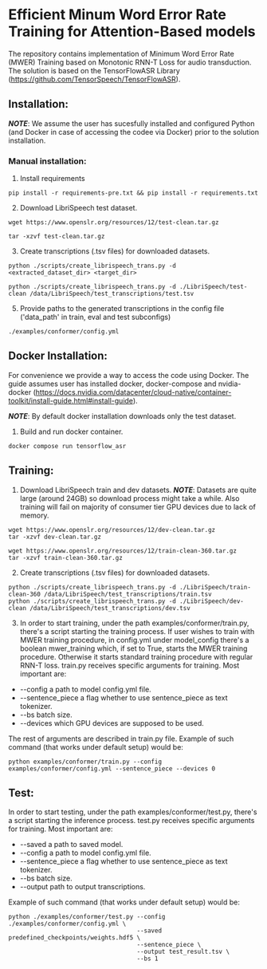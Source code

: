 # Efficient Minum Word Error Rate Training for Attention-Based models

The repository contains implementation of Minimum Word Error Rate (MWER) Training based on Monotonic RNN-T Loss for audio transduction. The solution is based on the TensorFlowASR Library (https://github.com/TensorSpeech/TensorFlowASR).

## Installation:
***NOTE***: We assume the user has sucesfully installed and configured Python (and Docker in case of accessing the codee via Docker) prior to the solution installation.

### Manual installation:
1. Install requirements
```
pip install -r requirements-pre.txt && pip install -r requirements.txt
```

2. Download LibriSpeech test dataset.
```
wget https://www.openslr.org/resources/12/test-clean.tar.gz

tar -xzvf test-clean.tar.gz 
```

3. Create transcriptions (.tsv files) for downloaded datasets.
```
python ./scripts/create_librispeech_trans.py -d <extracted_dataset_dir> <target_dir>
```
```
python ./scripts/create_librispeech_trans.py -d ./LibriSpeech/test-clean /data/LibriSpeech/test_transcriptions/test.tsv
```

5. Provide paths to the generated transcriptions in the config file ('data_path' in train, eval and test subconfigs)
```
./examples/conformer/config.yml
```

## Docker Installation:

For convenience we provide a way to access the code using Docker. The guide assumes user has installed docker, docker-compose and nvidia-docker (https://docs.nvidia.com/datacenter/cloud-native/container-toolkit/install-guide.html#install-guide).

 ***NOTE***: By default docker installation downloads only the test dataset. 

1. Build and run docker container.
```
docker compose run tensorflow_asr
```

## Training:
1. Download LibriSpeech train and dev datasets. 
***NOTE***: Datasets are quite large (around 24GB) so download process might take a while. Also training will fail on majority of consumer tier GPU devices due to lack of memory.
```
wget https://www.openslr.org/resources/12/dev-clean.tar.gz
tar -xzvf dev-clean.tar.gz 

wget https://www.openslr.org/resources/12/train-clean-360.tar.gz
tar -xzvf train-clean-360.tar.gz 
```
2. Create transcriptions (.tsv files) for downloaded datasets.
```
python ./scripts/create_librispeech_trans.py -d ./LibriSpeech/train-clean-360 /data/LibriSpeech/test_transcriptions/train.tsv
python ./scripts/create_librispeech_trans.py -d ./LibriSpeech/dev-clean /data/LibriSpeech/test_transcriptions/dev.tsv
```

3. In order to start training, under the path examples/conformer/train.py, 
there's a script starting the training process. If user wishes to train with MWER training procedure, 
in config.yml under model_config there's a boolean mwer_training which, if set to True, 
starts the MWER training procedure. Otherwise it starts standard training procedure with regular RNN-T loss. 
train.py receives specific arguments for training. Most important are:
 
* --config a path to model config.yml file.
* --sentence_piece a flag whether to use sentence_piece as text tokenizer.
* --bs batch size.
* --devices which GPU devices are supposed to be used.

The rest of arguments are described in train.py file. Example of such command (that works under default setup) would be:

```
python examples/conformer/train.py --config examples/conformer/config.yml --sentence_piece --devices 0
```

## Test:
In order to start testing, under the path examples/conformer/test.py, 
there's a script starting the inference process. test.py receives specific arguments for training. 
Most important are:

* --saved a path to saved model.
* --config a path to model config.yml file.
* --sentence_piece a flag whether to use sentence_piece as text tokenizer.
* --bs batch size.
* --output path to output transcriptions.

Example of such command (that works under default setup) would be:
```
python ./examples/conformer/test.py --config ./examples/conformer/config.yml \
                                    --saved predefined_checkpoints/weights.hdf5 \
                                    --sentence_piece \
                                    --output test_result.tsv \
                                    --bs 1
```
